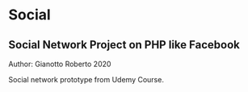 # Social

## Social Network Project on PHP like Facebook

Author: Gianotto Roberto 2020

Social network prototype from Udemy Course.
